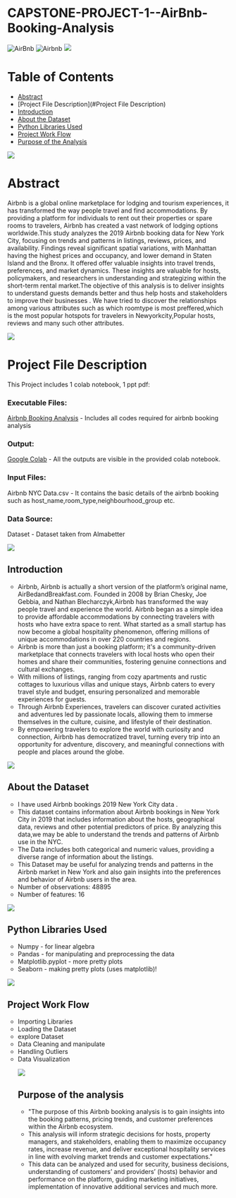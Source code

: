 # CAPSTONE-PROJECT-1--AirBnb-Booking-Analysis
![AirBnb](https://adamhoward56.github.io/Airbnb/airbnb_newyork.jpg)
![Airbnb](https://nebula.wsimg.com/081f48a333f107ad4ce3cb09ca8d0ab6?AccessKeyId=AD279F1A177B2FB2B2B7&disposition=0&alloworigin=1)
![](https://raw.githubusercontent.com/andreasbm/readme/master/assets/lines/rainbow.png)
# Table of Contents   
- [Abstract](#Abstract)
- [Project File Description](#Project File Description)
- [Introduction](#Introduction)
- [About the Dataset](#About-the-Dataset)
- [Python Libraries Used](#Python-Libraries-Used)      
- [Project Work Flow](#Project-Work-Flow) 
- [Purpose of the Analysis ](#Purpose-of-the-Analysis)
  
![](https://raw.githubusercontent.com/andreasbm/readme/master/assets/lines/rainbow.png)

# Abstract 
Airbnb is a global online marketplace for lodging and tourism experiences, it has transformed the way people travel and find accommodations. By providing a platform for individuals to rent out their properties or spare rooms to travelers, Airbnb has created a vast network of lodging options worldwide.This study analyzes the 2019 Airbnb booking data for New York City, focusing on trends and patterns in listings, reviews, prices, and availability. Findings reveal significant spatial variations, with Manhattan having the highest prices and occupancy, and lower demand in Staten Island and the Bronx. It offered offer valuable insights into travel trends, preferences, and market dynamics. These insights are valuable for hosts, policymakers, and researchers in understanding and strategizing within the short-term rental market.The objective of this analysis is to deliver insights to understand guests demands better and thus help hosts and stakeholders to improve their businesses . We have tried to discover the relationships among various attributes such as which roomtype is most preffered,which is the most popular hotspots for travelers in Newyorkcity,Popular hosts, reviews and many such other attributes.

![](https://raw.githubusercontent.com/andreasbm/readme/master/assets/lines/rainbow.png)

# Project File Description
This Project includes 1 colab notebook, 1 ppt pdf:

### Executable Files:

[Airbnb Booking Analysis](https://colab.research.google.com/drive/14jiGa4yEAzzv55Nir3vS59o425eqKd89#scrollTo=MFCSDZ0o-FYJ) - Includes all codes required for airbnb booking analysis

### Output:
[Google Colab](https://colab.research.google.com/drive/14jiGa4yEAzzv55Nir3vS59o425eqKd89#scrollTo=MFCSDZ0o-FYJ) - All the outputs are visible in the provided colab notebook.
  
### Input Files:
Airbnb NYC Data.csv - It contains the basic details of the airbnb booking such as host_name,room_type,neighbourhood_group etc.

### Data Source:
Dataset - Dataset taken from Almabetter</li>


![](https://raw.githubusercontent.com/andreasbm/readme/master/assets/lines/rainbow.png)

## Introduction
<ul style="list-style-type: circle;">
  <li>Airbnb, Airbnb is actually a short version of the platform’s original name, AirBedandBreakfast.com.
  Founded in 2008 by Brian Chesky, Joe Gebbia, and Nathan Blecharczyk,Airbnb has transformed the way people travel and experience the world. Airbnb began as a simple idea to provide affordable accommodations by connecting travelers with hosts who have extra space to rent. What started as a small startup has now become a global hospitality phenomenon, offering millions of unique accommodations in over 220 countries and regions.</li>
  <li> Airbnb is more than just a booking platform; it's a community-driven marketplace that connects travelers with local hosts who open their homes and share their communities, fostering genuine connections and cultural exchanges.</li>
  <li>With millions of listings, ranging from cozy apartments and rustic cottages to luxurious villas and unique stays, Airbnb caters to every travel style and budget, ensuring personalized and memorable experiences for guests.</li>
  <li>Through Airbnb Experiences, travelers can discover curated activities and adventures led by passionate locals, allowing them to immerse themselves in the culture, cuisine, and lifestyle of their destination.</li>
  <li> By empowering travelers to explore the world with curiosity and connection, Airbnb has democratized travel, turning every trip into an opportunity for adventure, discovery, and meaningful connections with people and places around the globe.</li>
</ul>

![](https://raw.githubusercontent.com/andreasbm/readme/master/assets/lines/rainbow.png)

## About the Dataset
<ul style="list-style-type: circle;">
<li>I have used Airbnb bookings 2019 New York City data  .</li>

<li>This dataset contains information about Airbnb bookings in New York City in 2019 that includes information about the hosts, geographical data, reviews and other potential predictors of price.
By analyzing this data,we may be able to understand the trends and patterns of Airbnb use in the NYC.</li>

<li>The Data includes both categorical and numeric values, providing a diverse range of information about the listings.</li>

<li>This Dataset may be useful for analyzing trends and patterns in the Airbnb market in New York and also gain insights into the preferences and behavior of Airbnb users in the area.</li>

<li>Number of observations: 48895</li>

<li>Number of features: 16</li>
</ul>

![](https://raw.githubusercontent.com/andreasbm/readme/master/assets/lines/rainbow.png)

## Python Libraries Used
<ul style="list-style-type: circle;">
<li> Numpy - for linear algebra</li>
<li>Pandas - for manipulating and preprocessing the data</li> 
<li>Matplotlib.pyplot - more pretty plots</li>
<li>Seaborn - making pretty plots (uses matplotlib)!</li>
</ul>

![](https://raw.githubusercontent.com/andreasbm/readme/master/assets/lines/rainbow.png)

## Project Work Flow
<ul style="list-style-type: circle;">
<li>Importing Libraries</li>

<li>Loading the Dataset</li>

<li>explore Dataset</li>

<li>Data Cleaning and manipulate</li>

<li>Handling Outliers</li>

<li>Data Visualization</li>

![](https://raw.githubusercontent.com/andreasbm/readme/master/assets/lines/rainbow.png)

## Purpose of the analysis
<ul style="list-style-type: circle;">
<li>"The purpose of this Airbnb booking analysis is to gain insights into the booking patterns, pricing trends, and customer preferences within the Airbnb ecosystem.
<li>This analysis will inform strategic decisions for hosts, property managers, and stakeholders, enabling them to maximize occupancy rates, increase revenue, and deliver exceptional hospitality services in line with evolving market trends and customer expectations."</li>
<li>This data can be analyzed and used for security, business decisions, understanding of customers’ and providers’ (hosts) behavior and performance on the platform, guiding marketing initiatives, implementation of innovative additional services and much more.</li>
</ul>
